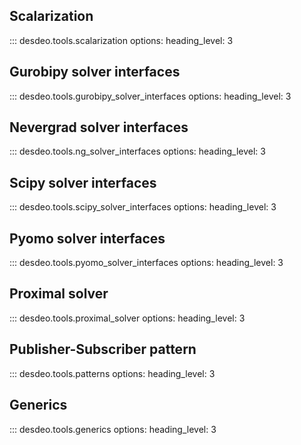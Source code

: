 ## Scalarization
::: desdeo.tools.scalarization
    options:
        heading_level: 3

## Gurobipy solver interfaces
::: desdeo.tools.gurobipy_solver_interfaces
    options:
        heading_level: 3

## Nevergrad solver interfaces
::: desdeo.tools.ng_solver_interfaces
    options:
        heading_level: 3

## Scipy solver interfaces
::: desdeo.tools.scipy_solver_interfaces
    options:
        heading_level: 3

## Pyomo solver interfaces
::: desdeo.tools.pyomo_solver_interfaces
    options:
        heading_level: 3

## Proximal solver
::: desdeo.tools.proximal_solver
    options:
        heading_level: 3

## Publisher-Subscriber pattern
::: desdeo.tools.patterns
    options:
        heading_level: 3

## Generics
::: desdeo.tools.generics
    options:
        heading_level: 3